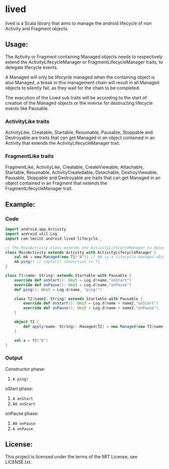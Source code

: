 lived
======
lived is a Scala library that aims to manage the android lifecycle of non Activity and Fragment objects.

Usage:
------
The Activity or Fragment containing Managed objects needs to respectively extend the
ActivityLifecycleManager or FragmentLifecycleManager traits, to delegate lifecycle events.

A Managed will only be lifecycle managed when the containing object is also Managed,
a break in this management chain will result in all Managed objects to silently fail,
as they wait for the chain to be completed.

The execution of the Lived sub traits will be according to the start of creation of the Managed
objects or the inverse for destructing lifecycle events like Pausable.

### ActivityLike traits
ActivityLike, Creatable, Startable, Resumable, Pausable, Stoppable and Destroyable are traits that
can get Managed in an object contained in an Activity that extends the ActivityLifecycleManager trait.

### FragmentLike traits
FragmentLike, ActivityLike, Creatable, CreateViewable, Attachable, Startable, Resumable,
ActivityCreatedable, Detachable, DestroyViewable, Pausable, Stoppable and Destroyable are traits
that can get Managed in an object contained in an Fragment that extends the FragmentLifecycleManager
trait.

Example:
------

### Code
```scala
import android.app.Activity
import android.util.Log
import com.tmzint.android.lived.lifecycle._

// The MainActivity class extends the ActivityLifecycleManager to delegate lifecycle events.
class MainActivity extends Activity with ActivityLifecycleManager {
    val mA = new Managed(new T1("A")) // mA is a lifecycle managed object
    mA.ping() // implicit conversion to T1
}

class T1(name: String) extends Startable with Pausable {
    override def onStart(): Unit = Log.d(name,"onStart")
    override def onPause(): Unit = Log.d(name,"onPause")
    def ping(): Unit = Log.d(name, "ping!")

    class T2(name2: String) extends Startable with Pausable {
        override def onStart(): Unit = Log.d(name + name2,"onStart")
        override def onPause(): Unit = Log.d(name + name2,"onPause")
    }

    object T2 {
        def apply(name: String): Managed[T2] = new Managed(new T2(name))
    }

    val a = T2("0")
}
```

### Output

Constructor phase:

1.  `A ping!`

oStart phase:

1.  `A onStart`
2.  `A0 onStart`

onPause phase:

1.  `A0 onPause`
2.  `A onPause`

License:
------
This project is licensed under the terms of the MIT License,
see LICENSE.txt.
